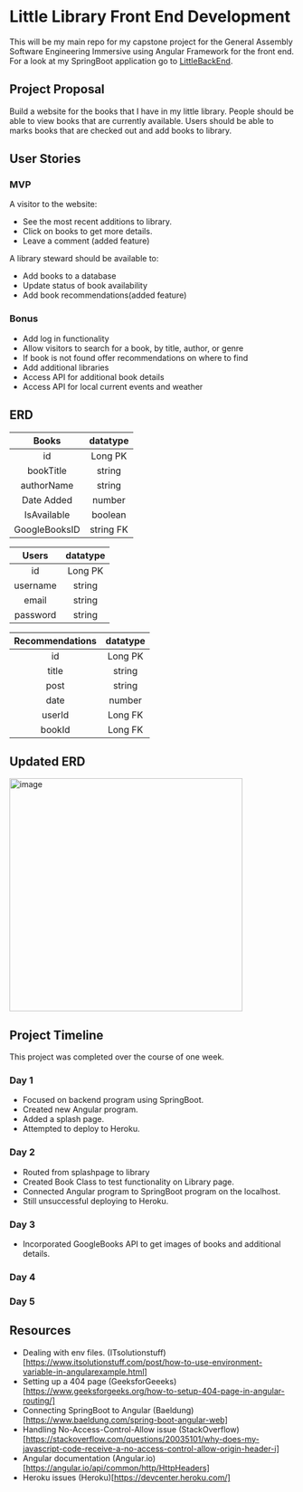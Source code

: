 # Little Library Front End Development

This will be my main repo for my capstone project for the General Assembly Software Engineering Immersive using Angular Framework for the front end. For a look at my SpringBoot application go to [LittleBackEnd](https://github.com/SethThomaspowered/littlebackend). 

## Project Proposal

Build a website for the books that I have in my little library. People should be able to view books that are currently available. Users should be able to marks books that are checked out and add books to library.

## User Stories

### MVP
A visitor to the website:
  - See the most recent additions to library.
  - Click on books to get more details.
  - Leave a comment (added feature)

A library steward should be available to: 
  - Add books to a database
  - Update status of book availability 
  - Add book recommendations(added feature)
 
 ### Bonus
 - Add log in functionality
 - Allow visitors to search for a book, by title, author, or genre
  - If book is not found offer recommendations on where to find
 - Add additional libraries
 - Access API for additional book details
 - Access API for local current events and weather


## ERD

| Books | datatype |
|:-----:|:-----:|
| id    | Long PK |
| bookTitle | string |
| authorName | string |
| Date Added | number |
| IsAvailable | boolean |
| GoogleBooksID | string FK |

| Users | datatype |
|:-----:|:------:|
| id | Long PK |
| username | string |
| email | string |
| password | string |

| Recommendations | datatype |
|:------:|:-----:|
| id | Long PK|
| title | string |
| post | string |
| date | number |
| userId | Long FK |
| bookId | Long FK |

## Updated ERD
<img width="412" alt="image" src="https://user-images.githubusercontent.com/83875269/152061136-33ec5487-0153-4ab6-93ca-13e466c12a85.png">

## Project Timeline
  This project was completed over the course of one week.
  
### Day 1
- Focused on backend program using SpringBoot.
- Created new Angular program.
- Added a splash page.
- Attempted to deploy to Heroku.

### Day 2
- Routed from splashpage to library
- Created Book Class to test functionality on Library page.
- Connected Angular program to SpringBoot program on the localhost.
- Still unsuccessful deploying to Heroku.

### Day 3
- Incorporated GoogleBooks API to get images of books and additional details.

### Day 4

### Day 5

## Resources
- Dealing with env files. (ITsolutionstuff)[https://www.itsolutionstuff.com/post/how-to-use-environment-variable-in-angularexample.html]
- Setting up a 404 page (GeeksforGeeeks)[https://www.geeksforgeeks.org/how-to-setup-404-page-in-angular-routing/]
- Connecting SpringBoot to Angular (Baeldung)[https://www.baeldung.com/spring-boot-angular-web]
- Handling No-Access-Control-Allow issue (StackOverflow)[https://stackoverflow.com/questions/20035101/why-does-my-javascript-code-receive-a-no-access-control-allow-origin-header-i]
- Angular documentation (Angular.io)[https://angular.io/api/common/http/HttpHeaders]
- Heroku issues (Heroku)[https://devcenter.heroku.com/]
